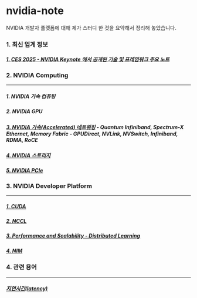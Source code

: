 # nvidia-note
NVIDIA 개발자 플랫폼에 대해 제가 스터디 한 것을 요약해서 정리해 놓았습니다. 

### 1. 최신 업계 정보 ###
##### [1. CES 2025 - NVIDIA Keynote 에서 공개된 기술 및 프레임워크 주요 노트](https://github.com/synabreu/nvidia-note/blob/main/ces2025-note.md) #####

### 2. NVIDIA Computing ###
--------------------------------------------------------------------------------------------------------------------------------

##### 1. NVIDIA 가속 컴퓨팅 #####
##### 2. NVIDIA GPU #####
##### [3. NVIDIA 가속(Accelerated) 네트워킹](https://github.com/synabreu/nvidia-note/blob/main/accelerated-networking.md) - Quantum Infiniband, Spectrum-X Ethernet, Memory Fabric - GPUDirect, NVLink, NVSwitch, Infiniband, RDMA, RoCE #####
##### [4. NVIDIA 스토리지](https://github.com/synabreu/nvidia-note/blob/main/NVMe-storage.md) #####
##### [5. NVIDIA PCIe](https://github.com/synabreu/nvidia-note/blob/main/PCIe-Slot.md) #####

### 3. NVIDIA Developer Platform ###
-------------------------------------------------------------------------------------------------------------------------------

##### [1. CUDA](https://github.com/synabreu/nvidia-note/blob/main/cuda-nvidia.md) #####
##### [2. NCCL](https://github.com/synabreu/nvidia-note/blob/main/nccl-nvidia.md) #####
##### [3. Performance and Scalability - Distributed Learning](https://github.com/synabreu/nvidia-note/blob/main/distributed-learning.md) #####
##### [4. NIM](https://github.com/synabreu/nvidia-nim-summary.md) #####

### 4. 관련 용어 ###
-------------------------------------------------------------------------------------------------------------------------------

##### [지연시간(latency)](https://github.com/synabreu/nvidia-note/blob/main/latency-terminology.md) #####
  
